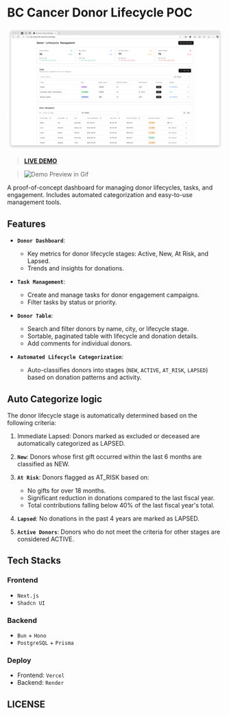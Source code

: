 # BC Cancer Donor Lifecycle POC

![landing](assets/landing.png)

> **[LIVE DEMO](https://bc-cancer-life-cycle-poc.vercel.app/)**

> ![Demo Preview in Gif](https://imgur.com/a/LYidlZ6)

A proof-of-concept dashboard for managing donor lifecycles, tasks, and engagement. Includes automated categorization and easy-to-use management tools.

## Features

- **`Donor Dashboard`**:
  - Key metrics for donor lifecycle stages: Active, New, At Risk, and Lapsed.
  - Trends and insights for donations.

- **`Task Management`**:
  - Create and manage tasks for donor engagement campaigns.
  - Filter tasks by status or priority.

- **`Donor Table`**:
  - Search and filter donors by name, city, or lifecycle stage.
  - Sortable, paginated table with lifecycle and donation details.
  - Add comments for individual donors.
  
- **`Automated Lifecycle Categorization`**:
  - Auto-classifies donors into stages (`NEW`, `ACTIVE`, `AT_RISK`, `LAPSED`) based on donation patterns and activity.

## Auto Categorize logic

The donor lifecycle stage is automatically determined based on the following criteria:

1. Immediate Lapsed: Donors marked as excluded or deceased are automatically categorized as LAPSED.

2. **`New`**: Donors whose first gift occurred within the last 6 months are classified as NEW.

3. **`At Risk`**: Donors flagged as AT_RISK based on:

   - No gifts for over 18 months.
   - Significant reduction in donations compared to the last fiscal year.
   - Total contributions falling below 40% of the last fiscal year's total.

4. **`Lapsed`**: No donations in the past 4 years are marked as LAPSED.

5. **`Active Donors`**: Donors who do not meet the criteria for other stages are considered ACTIVE.

## Tech Stacks

### Frontend

- `Next.js`
- `Shadcn UI`

### Backend

- `Bun` + `Hono`
- `PostgreSQL` + `Prisma`

### Deploy

- Frontend: `Vercel`
- Backend: `Render`

## LICENSE
